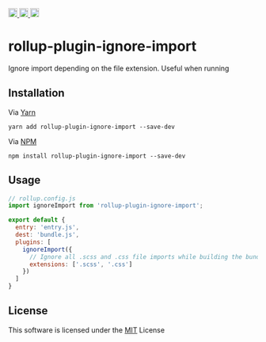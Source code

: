 <a href="https://travis-ci.org/yohangz/rollup-plugin-ignore-import">
    <img src="https://travis-ci.org/yohangz/rollup-plugin-ignore-import.svg?branch=master" alt="travis build" height="18">
</a>
<a href="https://github.com/yohangz/rollup-plugin-ignore-import/blob/master/LICENSE">
    <img src="http://img.shields.io/badge/license-MIT-blue.svg?style=flat" alt="license" height="18">
</a>  
<a href="https://badge.fury.io/js/rollup-plugin-ignore-import">
    <img src="https://badge.fury.io/js/rollup-plugin-ignore-import.svg" alt="npm version" height="18">
</a>

# rollup-plugin-ignore-import

Ignore import depending on the file extension. Useful when running 

## Installation

Via [Yarn](https://yarnpkg.com/lang/en/)

```yarn add rollup-plugin-ignore-import --save-dev```

Via [NPM](https://www.npmjs.com/)

```npm install rollup-plugin-ignore-import --save-dev```

## Usage

```js
// rollup.config.js
import ignoreImport from 'rollup-plugin-ignore-import';

export default {
  entry: 'entry.js',
  dest: 'bundle.js',
  plugins: [
    ignoreImport({
      // Ignore all .scss and .css file imports while building the bundle
      extensions: ['.scss', '.css']
    })
  ]
}
```
## License

This software is licensed under the [MIT][license] License

[license]: https://github.com/yohangz/rollup-plugin-ignore-import/blob/master/LICENSE